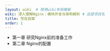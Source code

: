 ```yaml
---
layout: wiki  # 使用wiki布局模板
wiki: 深入理解Nginx：模块开发与架构解析 # 这是项目名
title: 写在前面
order: 1
---
```

- 第一章 研究Nginx前的准备工作
- 第二章 Nginx的配置
